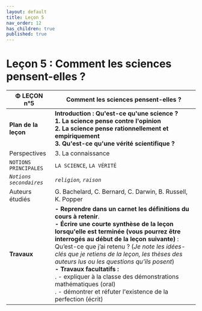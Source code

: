 ```yaml
---
layout: default
title: Leçon 5
nav_order: 12
has_children: true
published: true
---
```


# Leçon 5 : Comment les sciences pensent-elles ?



| Φ LEÇON n°5             | Comment les sciences pensent-elles ?                         |
| ----------------------- | ------------------------------------------------------------ |
| **Plan de la leçon**    | **Introduction : Qu'est-ce qu'une science ?<br /> 1. La science pense contre l'opinion<br /> 2. La science pense rationnellement et empiriquement <br />3. Qu'est-ce qu'une vérité scientifique ?** |
| Perspectives            | 3. La connaissance                                           |
| `NOTIONS PRINCIPALES`   | `LA SCIENCE`, `LA VÉRITÉ`                                    |
| *`Notions secondaires`* | *`religion`, `raison`*                                       |
| Auteurs étudiés         | G. Bachelard, C. Bernard, C. Darwin, B. Russell, K. Popper   |
| **Travaux**             | **- Reprendre dans un carnet les définitions du cours à retenir**. <br />**- Écrire une courte synthèse de la leçon lorsqu'elle est terminée (vous pourrez être interrogés au début de la leçon suivante)** : Qu’est-ce que j’ai retenu ? (*Je note les idées-clés que je retiens de la leçon, les thèses des auteurs lus ou les questions qu’ils posent*) <br />**- Travaux facultatifs :** <br />. - expliquer à la classe des démonstrations mathématiques (oral)<br />. - démontrer et réfuter l'existence de la perfection (écrit) |

